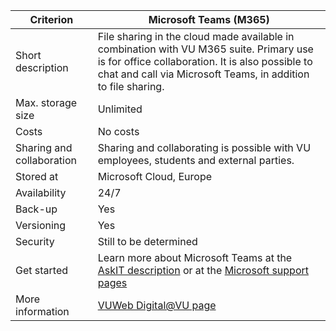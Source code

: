 | Criterion                 |Microsoft Teams (M365)|
|---------------------------|---|
| Short description         |File sharing in the cloud made available in combination with VU M365 suite. Primary use is for office collaboration. It is also possible to chat and call via Microsoft Teams, in addition to file sharing. |
| Max. storage size         |Unlimited |
| Costs                     |No costs |
| Sharing and collaboration |Sharing and collaborating is possible with VU employees, students and external parties.|
| Stored at                 |Microsoft Cloud, Europe |
| Availability              |24/7|
| Back-up                   |Yes|
| Versioning                |Yes|
| Security                  |Still to be determined|
| Get started               |Learn more about Microsoft Teams at the [AskIT description](https://askit.vu.nl/tas/public/ssp/content/detail/service?unid=4d07918002e44939b34394bc3438849b&from=ccc74799-a3d8-4cd4-9ff3-efe1001e83ae) or at the [Microsoft support pages](https://support.microsoft.com/en-us/teams)|
| More information          |[VUWeb Digital@VU page](https://vu.nl/nl/over-de-vu/meer-over/de-moderne-werkplek-van-de-vu)|
